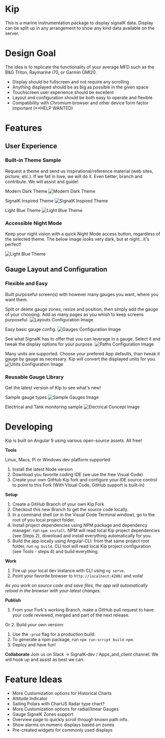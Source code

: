 # Kip 

This is a marine instrumentation package to display signalK data. Display can be split up in any arrangement to show any kind data available on the server.

# Design Goal

The idea is to replicate the functionality of your average MFD such as the B&G Triton, Raymarine i70, or Garmin GMI20.
- Display should be fullscreen and not require any scrolling
- Anything displayed should be as big as possible in the given space
- Touchscreen user experience should be excellent
- Layout and configuration should be both easy to operate and flexible
- Compatibility with Chromium browser and other device form factor important (**HELP WANTED)  

# Features
## User Experience
### Built-in Theme Sample
  Request a theme and send us inspirational/reference material (web sites, picture, etc.). If we fall in love, we will do it. Even better, branch and contribute. We will assist and guide!

  Modern Dark Theme
  ![Modern Dark Theme](./KipSample-1-1024x488.png)
  
  SignalK Inspired Theme
  ![SignalK Inspired Theme](./KipSample-2-1024x488.png)
  
  Light Blue Theme
  ![Light Blue Theme](./KipSample-3-1024x488.png)

### Accessible Night Mode
  Keep your night vision with a quick Night Mode access button, regardless of the selected theme. The below image looks very dark, but at night...it's perfect!

  ![Light Blue Theme](./KipNightMode-1024x488.png)


## Gauge Layout and Configuration
### Flexible and Easy
  Built purposeful screen(s) with however many gauges you want, where you want them. 

  Split or delete gauge zones, resize and position, then simply add the gauge of your choosing. Add as many pages as you whish to keep screens purposeful.
  ![Layouts Configuration Image](./KipWidgetConfig-layout-1024x488.png)
  
  Easy basic gauge config.
  ![Gauges Configuration Image](./KipConfig-display-1024x488.png) 
  
  See what SignalK has to offer that you can leverage in a gauge. Select it and tweak the display options for your purpose.
  ![Paths Configuration Image](./KipWidgetConfig-paths-1024x488.png)
  
  Many units are supported. Choose your prefered App defaults, than tweak it gauge by gauge as necessary. Kip will convert the displayed units for you.
  ![Units Configuration Image](./KipConfig-Units-1024x488.png) 

### Reusable Gauge Library
  Get the latest version of Kip to see what's new!

  Sample gauge types
  ![Sample Gauges Image](./KipGaugeSample-1-1024x545.png)
  
  Electrical and Tank monitoring sample 
  ![Electrical Concept Image](./KipMonitor-1024x488.png)

# Developing

Kip is built on Angular 9 using various open-source assets. All free!

**Tools**

Linux, Macs, Pi or Windows dev platform supported
1. Install the latest Node version
2. Download you favorite coding IDE (we use the free Visual Code)
3. Create your own GitHub Kip fork and configure your IDE source control to point to this Fork (With Visual Code, GitHub support is built-in)

**Setup**
1. Create a GitHub Branch of your own Kip Fork
2. Checkout this new Branch to get the source code locally.
3. In a command shell (or in the Visual Code Terminal window), go to the root of you local project folder.
4. Install project dependencies using NPM package and dependency manager: run `npm install`. NPM will read local Kip project dependencies (see Steps 2), download and install everything automatically for you.
5. Build the app locally using Angular-CLI: from that same project root folder, run `ng build`. CLI tool will read local Kip project configuration (see Tools - steps 4) and build everything.

**Work**
1. Fire up your local dev instance with CLI using `ng serve`.
2. Point your favorite browser to `http://localhost:4200/` and voila!

*As you work on source code and save files, the app will automatically reload in the browser with your latest changes.*

**Publish**
1. From your Fork's working Branch, make a GitHub pull request to have your code reviewed, merged and part of the next release.

Or
2. Build your own version:
  1. Use the `-prod` flag for a production build.
  2. To generate a npm package, run `npm run-script build-npm`.
  3. Deploy and have fun!

**Collaborate**
Join us on Slack -> SignalK-dev / Apps_and_client channel. We will hook up and assist as best we can.

# Feature Ideas
 * More Customization options for Historical Charts
 * Attitude Indicator
 * Sailing Polars with ChartJS Radar type chart?
 * More Customization options for radial/linear Gauges
 * Gauge SignalK Zones support
 * Overview page to quickly scroll through known path info.
 * Show alarms on numeric displays based on zones
 * Pre-created widgets for commonly used displays
